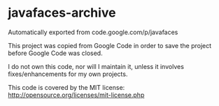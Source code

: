 # javafaces-archive
Automatically exported from code.google.com/p/javafaces

This project was copied from Google Code in order to save the project before Google Code was closed.

I do not own this code, nor will I maintain it, unless it involves fixes/enhancements for my own projects.

This code is covered by the MIT license: http://opensource.org/licenses/mit-license.php
